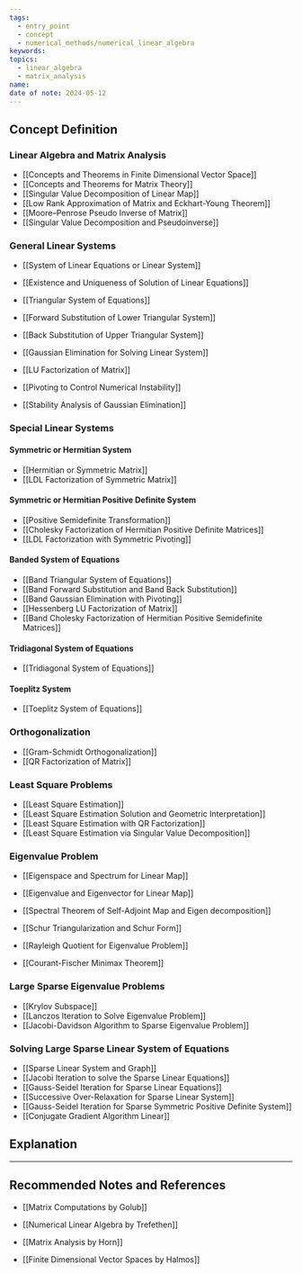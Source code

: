 ```yaml
---
tags:
  - entry_point
  - concept
  - numerical_methods/numerical_linear_algebra
keywords: 
topics:
  - linear_algebra
  - matrix_analysis
name: 
date of note: 2024-05-12
---
```


## Concept Definition

### Linear Algebra and Matrix Analysis

- [[Concepts and Theorems in Finite Dimensional Vector Space]]
- [[Concepts and Theorems for Matrix Theory]]
- [[Singular Value Decomposition of Linear Map]]
- [[Low Rank Approximation of Matrix and Eckhart-Young Theorem]]
- [[Moore–Penrose Pseudo Inverse of Matrix]]
- [[Singular Value Decomposition and Pseudoinverse]]

### General Linear Systems

- [[System of Linear Equations or Linear System]]
- [[Existence and Uniqueness of Solution of Linear Equations]]

- [[Triangular System of Equations]]
- [[Forward Substitution of Lower Triangular System]]
- [[Back Substitution of Upper Triangular System]]

- [[Gaussian Elimination for Solving Linear System]]
- [[LU Factorization of Matrix]]
- [[Pivoting to Control Numerical Instability]]
- [[Stability Analysis of Gaussian Elimination]]

### Special Linear Systems

#### Symmetric or Hermitian System 

- [[Hermitian or Symmetric Matrix]]
- [[LDL Factorization of Symmetric Matrix]]

#### Symmetric or Hermitian Positive Definite System 

- [[Positive Semidefinite Transformation]]
- [[Cholesky Factorization of Hermitian Positive Definite Matrices]]
- [[LDL Factorization with Symmetric Pivoting]]

#### Banded System of Equations

- [[Band Triangular System of Equations]]
- [[Band Forward Substitution and Band Back Substitution]]
- [[Band Gaussian Elimination with Pivoting]]
- [[Hessenberg LU Factorization of Matrix]]
- [[Band Cholesky Factorization of Hermitian Positive Semidefinite Matrices]]

#### Tridiagonal System of Equations

- [[Tridiagonal System of Equations]]

#### Toeplitz System

- [[Toeplitz System of Equations]]



### Orthogonalization 

- [[Gram-Schmidt Orthogonalization]]
- [[QR Factorization of Matrix]]

### Least Square Problems

- [[Least Square Estimation]]
- [[Least Square Estimation Solution and Geometric Interpretation]]
- [[Least Square Estimation with QR Factorization]]
- [[Least Square Estimation via Singular Value Decomposition]]


### Eigenvalue Problem

- [[Eigenspace and Spectrum for Linear Map]]
- [[Eigenvalue and Eigenvector for Linear Map]]
- [[Spectral Theorem of Self-Adjoint Map and Eigen decomposition]]
- [[Schur Triangularization and Schur Form]]


- [[Rayleigh Quotient for Eigenvalue Problem]]
- [[Courant-Fischer Minimax Theorem]]

### Large Sparse Eigenvalue Problems

- [[Krylov Subspace]]
- [[Lanczos Iteration to Solve Eigenvalue Problem]]
- [[Jacobi-Davidson Algorithm to Sparse Eigenvalue Problem]]


### Solving Large Sparse Linear System of Equations

- [[Sparse Linear System and Graph]]
- [[Jacobi Iteration to solve the Sparse Linear Equations]]
- [[Gauss-Seidel Iteration for Sparse Linear Equations]]
- [[Successive Over-Relaxation for Sparse Linear System]]
- [[Gauss-Seidel Iteration for Sparse Symmetric Positive Definite System]]
- [[Conjugate Gradient Algorithm Linear]]







## Explanation





-----------
##  Recommended Notes and References


- [[Matrix Computations by Golub]]
- [[Numerical Linear Algebra by Trefethen]]

- [[Matrix Analysis by Horn]]
- [[Finite Dimensional Vector Spaces by Halmos]]
